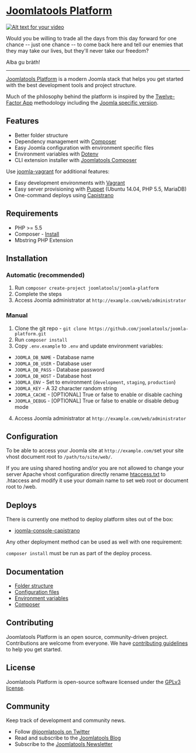 [Joomlatools Platform]
======================

[![Alt text for your video](http://img.youtube.com/vi/1Gt_eln1mUU/0.jpg)](http://www.youtube.com/watch?v=1Gt_eln1mUU)

Would you be willing to trade all the days from this day forward for one chance 
-- just one chance -- to come back here and tell our enemies that they 
may take our lives, but they'll never take our freedom?

Alba gu bràth!


---

[Joomlatools Platform] is a modern Joomla stack that helps you get started with the best development tools and project 
structure.

Much of the philosophy behind the platform is inspired by the [Twelve-Factor App](http://12factor.net/) methodology 
including the [Joomla specific version](https://developer.joomlatools.com/platform).

## Features

* Better folder structure
* Dependency management with [Composer](http://getcomposer.org)
* Easy Joomla configuration with environment specific files
* Environment variables with [Dotenv](https://github.com/vlucas/phpdotenv)
* CLI extension installer with [Joomlatools Composer](http://github.com/joomlatools/joomla-composer)

Use [joomla-vagrant](https://github.com/joomlatools/joomla-vagrant) for additional features:

* Easy development environments with [Vagrant](http://www.vagrantup.com/)
* Easy server provisioning with [Puppet](https://puppetlabs.com/) (Ubuntu 14.04, PHP 5.5, MariaDB)
* One-command deploys using [Capistrano](http://capistranorb.com/)  

## Requirements

* PHP >= 5.5
* Composer - [Install](https://getcomposer.org/doc/00-intro.md#installation-linux-unix-osx)
* Mbstring PHP Extension

## Installation

### Automatic (recommended)

1. Run `composer create-project joomlatools/joomla-platform` 
2. Complete the steps
3. Access Joomla administrator at `http://example.com/web/administrator`

### Manual

1. Clone the git repo - `git clone https://github.com/joomlatools/joomla-platform.git`
2. Run `composer install`
3. Copy `.env.example` to `.env` and update environment variables:
  * `JOOMLA_DB_NAME` - Database name
  * `JOOMLA_DB_USER` - Database user
  * `JOOMLA_DB_PASS` - Database password
  * `JOOMLA_DB_HOST` - Database host
  * `JOOMLA_ENV` - Set to environment (`development`, `staging`, `production`)
  * `JOOMLA_KEY` - A 32 character random string
  * `JOOMLA_CACHE` - [OPTIONAL] True or false to enable or disable caching
  * `JOOMLA_DEBUG` - [OPTIONAL] True or false to enable or disable debug mode
4. Access Joomla administrator at `http://example.com/web/administrator`

## Configuration

To be able to access your Joomla site at `http://example.com/`set your site vhost document root 
to `/path/to/site/web/`.

If you are using shared hosting and/or you are not allowed to change your server Apache vhost
configuration directly rename [htaccess.txt](htaccess.txt) to .htaccess and modify it use your
domain name to set web root or document root to /web.

## Deploys

There is currently one method to deploy platform sites out of the box:

* [joomla-console-capistrano](https://github.com/joomlatools/joomla-console-capistrano)

Any other deployment method can be used as well with one requirement:

`composer install` must be run as part of the deploy process.

## Documentation

* [Folder structure](https://developer.joomlatools.com/tools/platform/structure)
* [Configuration files](https://developer.joomlatools.com/tools/platform/configuration)
* [Environment variables](https://developer.joomlatools.com/tools/platform/environment)
* [Composer](https://developer.joomlatools.com/tools/platform/composer)

## Contributing

Joomlatools Platform is an open source, community-driven project. Contributions are welcome from everyone. 
We have [contributing guidelines](CONTRIBUTING.md) to help you get started.

## License 

Joomlatools Platform is open-source software licensed under the [GPLv3 license](LICENSE.txt).

## Community

Keep track of development and community news.

* Follow [@joomlatools on Twitter](https://twitter.com/joomlatools)
* Read and subscribe to the [Joomlatools Blog](https://joomlatools.com/blog/)
* Subscribe to the [Joomlatools Newsletter](http://www.joomlatools.com/newsletter)

[Joomlatools Platform]: http://developer.joomlatools.com/platform
